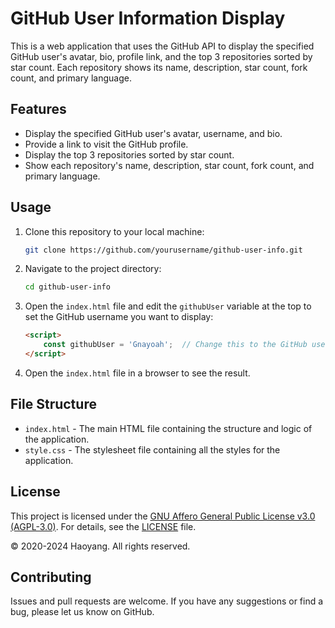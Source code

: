 # GitHub User Information Display

This is a web application that uses the GitHub API to display the specified GitHub user's avatar, bio, profile link, and the top 3 repositories sorted by star count. Each repository shows its name, description, star count, fork count, and primary language.

## Features

- Display the specified GitHub user's avatar, username, and bio.
- Provide a link to visit the GitHub profile.
- Display the top 3 repositories sorted by star count.
- Show each repository's name, description, star count, fork count, and primary language.

## Usage

1. Clone this repository to your local machine:

    ```bash
    git clone https://github.com/yourusername/github-user-info.git
    ```

2. Navigate to the project directory:

    ```bash
    cd github-user-info
    ```

3. Open the `index.html` file and edit the `githubUser` variable at the top to set the GitHub username you want to display:

    ```html
    <script>
        const githubUser = 'Gnayoah';  // Change this to the GitHub username you want to display
    </script>
    ```

4. Open the `index.html` file in a browser to see the result.

## File Structure

- `index.html` - The main HTML file containing the structure and logic of the application.
- `style.css` - The stylesheet file containing all the styles for the application.

## License

This project is licensed under the [GNU Affero General Public License v3.0 (AGPL-3.0)](LICENSE). For details, see the [LICENSE](LICENSE) file.

© 2020-2024 Haoyang. All rights reserved.

## Contributing

Issues and pull requests are welcome. If you have any suggestions or find a bug, please let us know on GitHub.
